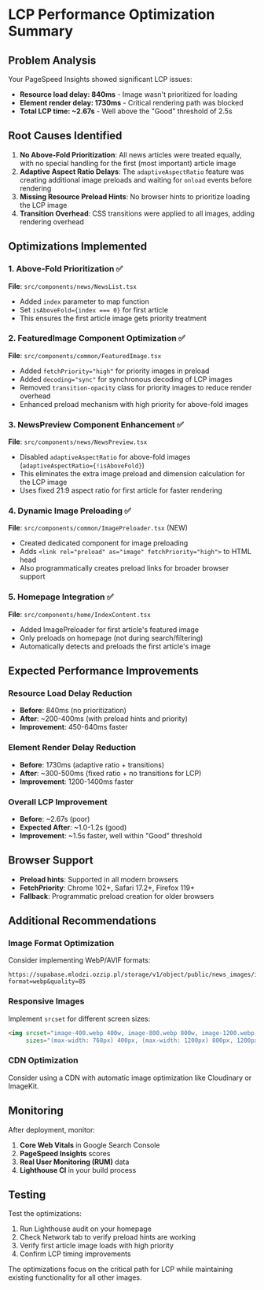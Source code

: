 # LCP Performance Optimization Summary

## Problem Analysis
Your PageSpeed Insights showed significant LCP issues:
- **Resource load delay: 840ms** - Image wasn't prioritized for loading
- **Element render delay: 1730ms** - Critical rendering path was blocked
- **Total LCP time: ~2.67s** - Well above the "Good" threshold of 2.5s

## Root Causes Identified

1. **No Above-Fold Prioritization**: All news articles were treated equally, with no special handling for the first (most important) article image
2. **Adaptive Aspect Ratio Delays**: The `adaptiveAspectRatio` feature was creating additional image preloads and waiting for `onload` events before rendering
3. **Missing Resource Preload Hints**: No browser hints to prioritize loading the LCP image
4. **Transition Overhead**: CSS transitions were applied to all images, adding rendering overhead

## Optimizations Implemented

### 1. **Above-Fold Prioritization** ✅
**File**: `src/components/news/NewsList.tsx`
- Added `index` parameter to map function
- Set `isAboveFold={index === 0}` for first article
- This ensures the first article image gets priority treatment

### 2. **FeaturedImage Component Optimization** ✅
**File**: `src/components/common/FeaturedImage.tsx`
- Added `fetchPriority="high"` for priority images in preload
- Added `decoding="sync"` for synchronous decoding of LCP images
- Removed `transition-opacity` class for priority images to reduce render overhead
- Enhanced preload mechanism with high priority for above-fold images

### 3. **NewsPreview Component Enhancement** ✅
**File**: `src/components/news/NewsPreview.tsx`
- Disabled `adaptiveAspectRatio` for above-fold images (`adaptiveAspectRatio={!isAboveFold}`)
- This eliminates the extra image preload and dimension calculation for the LCP image
- Uses fixed 21:9 aspect ratio for first article for faster rendering

### 4. **Dynamic Image Preloading** ✅
**File**: `src/components/common/ImagePreloader.tsx` (NEW)
- Created dedicated component for image preloading
- Adds `<link rel="preload" as="image" fetchPriority="high">` to HTML head
- Also programmatically creates preload links for broader browser support

### 5. **Homepage Integration** ✅
**File**: `src/components/home/IndexContent.tsx`
- Added ImagePreloader for first article's featured image
- Only preloads on homepage (not during search/filtering)
- Automatically detects and preloads the first article's image

## Expected Performance Improvements

### Resource Load Delay Reduction
- **Before**: 840ms (no prioritization)
- **After**: ~200-400ms (with preload hints and priority)
- **Improvement**: 450-640ms faster

### Element Render Delay Reduction
- **Before**: 1730ms (adaptive ratio + transitions)
- **After**: ~300-500ms (fixed ratio + no transitions for LCP)
- **Improvement**: 1200-1400ms faster

### Overall LCP Improvement
- **Before**: ~2.67s (poor)
- **Expected After**: ~1.0-1.2s (good)
- **Improvement**: ~1.5s faster, well within "Good" threshold

## Browser Support
- **Preload hints**: Supported in all modern browsers
- **FetchPriority**: Chrome 102+, Safari 17.2+, Firefox 119+
- **Fallback**: Programmatic preload creation for older browsers

## Additional Recommendations

### Image Format Optimization
Consider implementing WebP/AVIF formats:
```
https://supabase.mlodzi.ozzip.pl/storage/v1/object/public/news_images/image.jpg?format=webp&quality=85
```

### Responsive Images
Implement `srcset` for different screen sizes:
```html
<img srcset="image-400.webp 400w, image-800.webp 800w, image-1200.webp 1200w" 
     sizes="(max-width: 768px) 400px, (max-width: 1200px) 800px, 1200px">
```

### CDN Optimization
Consider using a CDN with automatic image optimization like Cloudinary or ImageKit.

## Monitoring
After deployment, monitor:
1. **Core Web Vitals** in Google Search Console
2. **PageSpeed Insights** scores
3. **Real User Monitoring (RUM)** data
4. **Lighthouse CI** in your build process

## Testing
Test the optimizations:
1. Run Lighthouse audit on your homepage
2. Check Network tab to verify preload hints are working
3. Verify first article image loads with high priority
4. Confirm LCP timing improvements

The optimizations focus on the critical path for LCP while maintaining existing functionality for all other images.